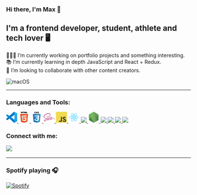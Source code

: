 ### Hi there, I'm Max 👋 

## I'm a frontend developer, student, athlete and tech lover 🖥

👨🏻‍💻 I’m currently working on portfolio projects and something interesting. </br>
📚 I’m currently learning in depth JavaScript and React + Redux. </br>
👥 I’m looking to collaborate with other content creators.

![macOS](https://svgshare.com/i/ZjP.svg)

---

### Languages and Tools:
<a href='https://code.visualstudio.com/' target='_blank' alt='Visual Studio Code'>
   <img src="https://raw.githubusercontent.com/github/explore/80688e429a7d4ef2fca1e82350fe8e3517d3494d/topics/visual-studio-code/visual-studio-code.png" height="30">
</a>
<a href='https://developer.mozilla.org/ru/docs/Web/HTML' target='_blank' alt='HTML5'>
   <img src="https://raw.githubusercontent.com/github/explore/80688e429a7d4ef2fca1e82350fe8e3517d3494d/topics/html/html.png" height="30">
</a>
<a href='https://developer.mozilla.org/ru/docs/Learn/Getting_started_with_the_web/CSS_basics' target='_blank' alt='CSS3'>
   <img src="https://raw.githubusercontent.com/github/explore/80688e429a7d4ef2fca1e82350fe8e3517d3494d/topics/css/css.png" height="30">
</a>
<a href='https://sass-lang.com/' target='_blank' alt='Sass'>
   <img src="https://raw.githubusercontent.com/github/explore/80688e429a7d4ef2fca1e82350fe8e3517d3494d/topics/sass/sass.png" height="30">
</a>
<a href='https://developer.mozilla.org/ru/docs/Web/JavaScript' target='_blank' alt='JavaScript'>
   <img src="https://raw.githubusercontent.com/github/explore/80688e429a7d4ef2fca1e82350fe8e3517d3494d/topics/javascript/javascript.png" height="30">
</a>
<a href='https://reactjs.org/' target='_blank' alt='React'>
   <img src="https://raw.githubusercontent.com/github/explore/80688e429a7d4ef2fca1e82350fe8e3517d3494d/topics/react/react.png" height="30">
</a>
<a href='https://www.typescriptlang.org/' target='_blank' alt='TypeScript'>
   <img src="https://iconape.com/wp-content/png_logo_vector/typescript.png" height="30">
</a>
<a href='https://www.nodejs.org' target='_blank' alt='NodeJs'>
   <img src="https://raw.githubusercontent.com/github/explore/80688e429a7d4ef2fca1e82350fe8e3517d3494d/topics/nodejs/nodejs.png" height="30">
</a>
<a href='https://webpack.js.org/' target='_blank' alt='Webpack'>
   <img src="https://github.com/webpack/media/blob/master/logo/icon.png?raw=true" height="30">
</a>
<a href='https://www.figma.com' target='_blank' alt='Figma'>
   <img src="https://cdn-icons-png.flaticon.com/512/5968/5968705.png" height="30">
</a>
<a href='https://git-scm.com/' target='_blank' alt='Git'>
   <img src="https://upload.wikimedia.org/wikipedia/commons/thumb/3/3f/Git_icon.svg/1024px-Git_icon.svg.png" height="30">
</a>
<a href='https://github.com/' target='_blank' alt='GitHub'>
   <img src="https://www.kindpng.com/picc/m/255-2558173_github-logo-png-transparent-png.png" height="30">
</a>

### Connect with me: 
<a href='https://t.me/tormaks' target='_blank' alt='Telegram'>
   <img src="https://cdn-icons-png.flaticon.com/512/906/906377.png" height="30">
</a>

---

### Spotify playing 🎧
[![Spotify](https://novatorem-eight-omega.vercel.app/api/spotify)](https://open.spotify.com/user/majorsemakin)
